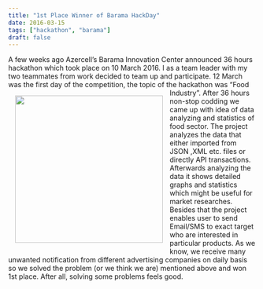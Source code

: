 ```yaml
---
title: "1st Place Winner of Barama HackDay"
date: 2016-03-15
tags: ["hackathon", "barama"]
draft: false
---
```


A few weeks ago Azercell’s Barama Innovation Center announced 36 hours hackathon which took place on 10 March 2016. I as a team leader with my two teammates from work decided to team up and participate. 12 March was the first day of the competition, the topic of the hackathon was “Food Industry”. After 36 
<img src="/images/hackh.jpg"  style="width: 300px;float:left;margin:1em"/>
hours non-stop codding we came up with idea of data analyzing and statistics of food sector. The project analyzes the data that either imported from JSON ,XML etc. files or directly API transactions. Afterwards analyzing the data it shows detailed graphs and statistics which might be useful for market researches. Besides that the project enables user to send Email/SMS to exact target who are interested in particular products. As we know, we receive many unwanted notification from different advertising companies on daily basis so we solved the problem (or we think we are) mentioned above and won 1st place.
After all, solving some problems feels good.